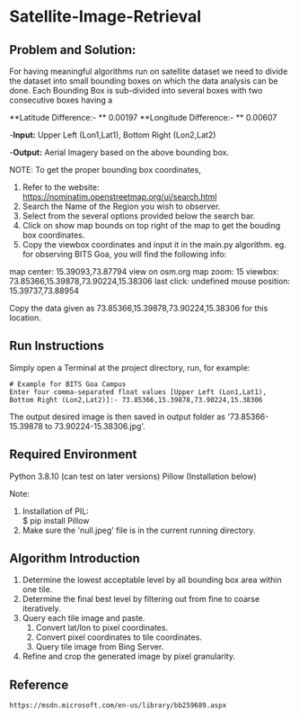 # Satellite-Image-Retrieval
## Problem and Solution: 
For having meaningful algorithms run on satellite dataset we need to divide the dataset into small bounding boxes on which the data analysis can be done.
Each Bounding Box is sub-divided into several boxes with two consecutive boxes having a

**Latitude Difference:- ** 0.00197
**Longitude Difference:- ** 0.00607

-**Input:** Upper Left (Lon1,Lat1), Bottom Right (Lon2,Lat2)

-**Output:** Aerial Imagery based on the above bounding box.

NOTE: To get the proper bounding box coordinates, 
1. Refer to the website: https://nominatim.openstreetmap.org/ui/search.html
2. Search the Name of the Region you wish to observer.
3. Select from the several options provided below the search bar.
4. Click on show map bounds on top right of the map to get the bouding box coordinates.
5. Copy the viewbox coordinates and input it in the main.py algorithm.
eg. for observing BITS Goa, you will find the following info:

map center: 15.39093,73.87794 view on osm.org
map zoom: 15
viewbox: 73.85366,15.39878,73.90224,15.38306
last click: undefined
mouse position: 15.39737,73.88954

Copy the data given as 73.85366,15.39878,73.90224,15.38306 for this location.

## Run Instructions
Simply open a Terminal at the project directory, run, for example:

    # Example for BITS Goa Campus
    Enter four comma-separated float values [Upper Left (Lon1,Lat1), Bottom Right (Lon2,Lat2)]:- 73.85366,15.39878,73.90224,15.38306

The output desired image is then saved in output folder as '73.85366-15.39878 to 73.90224-15.38306.jpg'.

## Required Environment
Python 3.8.10 (can test on later versions)
Pillow (Installation below)

Note:
1. Installation of PIL:  
		$ pip install Pillow
2. Make sure the 'null.jpeg' file is in the current running directory.

## Algorithm Introduction
1. Determine the lowest acceptable level by all bounding box area within one tile.
2. Determine the final best level by filtering out from fine to coarse iteratively.
3. Query each tile image and paste.
      1) Convert lat/lon to pixel coordinates.
      2) Convert pixel coordinates to tile coordinates.
      3) Query tile image from Bing Server.
4. Refine and crop the generated image by pixel granularity.

## Reference
	https://msdn.microsoft.com/en-us/library/bb259689.aspx
